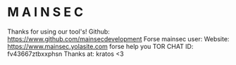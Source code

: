 ﻿# M A I N S E C #
Thanks for using our tool's!
Github: https://www.github.com/mainsecdevelopment
Forse mainsec user:
Website: https://www.mainsec.yolasite.com
forse help you
TOR CHAT ID: fv43667ztbxxphsn 
Thanks at: kratos <3
